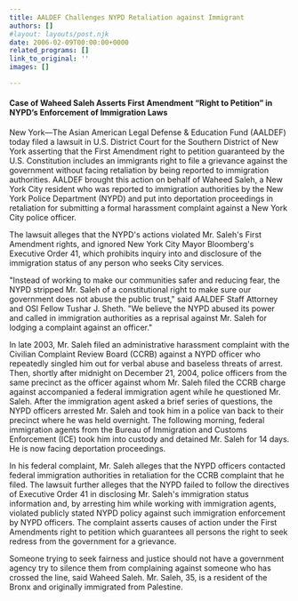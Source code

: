 ```yaml
---
title: AALDEF Challenges NYPD Retaliation against Immigrant
authors: []
#layout: layouts/post.njk
date: 2006-02-09T00:00:00+0000
related_programs: []
link_to_original: ''
images: []

---
```

#### Case of Waheed Saleh Asserts First Amendment “Right to Petition” in NYPD’s Enforcement of Immigration Laws

New York—The Asian American Legal Defense & Education Fund (AALDEF) today filed a lawsuit in U.S. District Court for the Southern District of New York asserting that the First Amendment right to petition guaranteed by the U.S. Constitution includes an immigrants right to file a grievance against the government without facing retaliation by being reported to immigration authorities. AALDEF brought this action on behalf of Waheed Saleh, a New York City resident who was reported to immigration authorities by the New York Police Department (NYPD) and put into deportation proceedings in retaliation for submitting a formal harassment complaint against a New York City police officer.

The lawsuit alleges that the NYPD's actions violated Mr. Saleh's First Amendment rights, and ignored New York City Mayor Bloomberg's Executive Order 41, which prohibits inquiry into and disclosure of the immigration status of any person who seeks City services.

"Instead of working to make our communities safer and reducing fear, the NYPD stripped Mr. Saleh of a constitutional right to make sure our government does not abuse the public trust," said AALDEF Staff Attorney and OSI Fellow Tushar J. Sheth. "We believe the NYPD abused its power and called in immigration authorities as a reprisal against Mr. Saleh for lodging a complaint against an officer."

In late 2003, Mr. Saleh filed an administrative harassment complaint with the Civilian Complaint Review Board (CCRB) against a NYPD officer who repeatedly singled him out for verbal abuse and baseless threats of arrest. Then, shortly after midnight on December 21, 2004, police officers from the same precinct as the officer against whom Mr. Saleh filed the CCRB charge against accompanied a federal immigration agent while he questioned Mr. Saleh. After the immigration agent asked a brief series of questions, the NYPD officers arrested Mr. Saleh and took him in a police van back to their precinct where he was held overnight. The following morning, federal immigration agents from the Bureau of Immigration and Customs Enforcement (ICE) took him into custody and detained Mr. Saleh for 14 days. He is now facing deportation proceedings.

In his federal complaint, Mr. Saleh alleges that the NYPD officers contacted federal immigration authorities in retaliation for the CCRB complaint that he filed. The lawsuit further alleges that the NYPD failed to follow the directives of Executive Order 41 in disclosing Mr. Saleh's immigration status information and, by arresting him while working with immigration agents, violated publicly stated NYPD policy against such immigration enforcement by NYPD officers. The complaint asserts causes of action under the First Amendments right to petition which guarantees all persons the right to seek redress from the government for a grievance.

Someone trying to seek fairness and justice should not have a government agency try to silence them from complaining against someone who has crossed the line, said Waheed Saleh. Mr. Saleh, 35, is a resident of the Bronx and originally immigrated from Palestine.